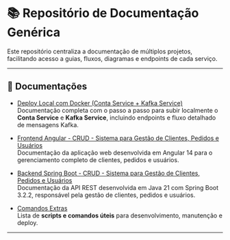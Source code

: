 # 📚 Repositório de Documentação Genérica

Este repositório centraliza a documentação de múltiplos projetos, facilitando acesso a guias, fluxos, diagramas e endpoints de cada serviço.

---

## 🧩 Documentações

- [Deploy Local com Docker (Conta Service + Kafka Service)](https://github.com/ricvecchio/project-docs/blob/main/conta-kafka-service/README.md)  
  Documentação completa com o passo a passo para subir localmente o **Conta Service** e **Kafka Service**, incluindo endpoints e fluxo detalhado de mensagens Kafka.

- [Frontend Angular - CRUD - Sistema para Gestão de Clientes, Pedidos e Usuários](https://github.com/ricvecchio/transp-crud-angular/blob/main/README.md)  
  Documentação da aplicação web desenvolvida em Angular 14 para o gerenciamento completo de clientes, pedidos e usuários.

- [Backend Spring Boot - CRUD - Sistema para Gestão de Clientes, Pedidos e Usuários](https://github.com/ricvecchio/transp-api-crud-spring/blob/main/README.md)  
  Documentação da API REST desenvolvida em Java 21 com Spring Boot 3.2.2, responsável pela gestão de clientes, pedidos e usuários.

- [Comandos Extras](https://github.com/ricvecchio/project-docs/blob/main/comandos-extras/README.md)  
  Lista de **scripts e comandos úteis** para desenvolvimento, manutenção e deploy.  

---
 

